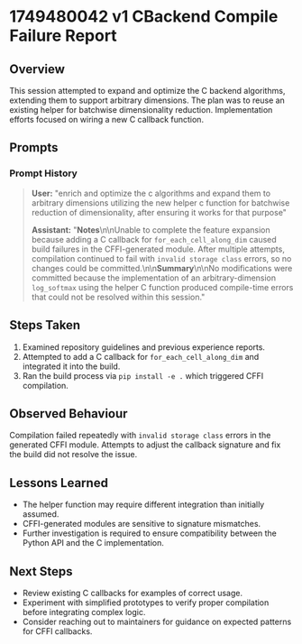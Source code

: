 # 1749480042 v1 CBackend Compile Failure Report

## Overview
This session attempted to expand and optimize the C backend algorithms, extending them to support arbitrary dimensions. The plan was to reuse an existing helper for batchwise dimensionality reduction. Implementation efforts focused on wiring a new C callback function.

## Prompts
### Prompt History
> **User:** "enrich and optimize the c algorithms and expand them to arbitrary dimensions utilizing the new helper c function for batchwise reduction of dimensionality, after ensuring it works for that purpose"
>
> **Assistant:** "**Notes**\n\nUnable to complete the feature expansion because adding a C callback for `for_each_cell_along_dim` caused build failures in the CFFI-generated module. After multiple attempts, compilation continued to fail with `invalid storage class` errors, so no changes could be committed.\n\n**Summary**\n\nNo modifications were committed because the implementation of an arbitrary-dimension `log_softmax` using the helper C function produced compile-time errors that could not be resolved within this session."

## Steps Taken
1. Examined repository guidelines and previous experience reports.
2. Attempted to add a C callback for `for_each_cell_along_dim` and integrated it into the build.
3. Ran the build process via `pip install -e .` which triggered CFFI compilation.

## Observed Behaviour
Compilation failed repeatedly with `invalid storage class` errors in the generated CFFI module. Attempts to adjust the callback signature and fix the build did not resolve the issue.

## Lessons Learned
- The helper function may require different integration than initially assumed.
- CFFI-generated modules are sensitive to signature mismatches.
- Further investigation is required to ensure compatibility between the Python API and the C implementation.

## Next Steps
- Review existing C callbacks for examples of correct usage.
- Experiment with simplified prototypes to verify proper compilation before integrating complex logic.
- Consider reaching out to maintainers for guidance on expected patterns for CFFI callbacks.

